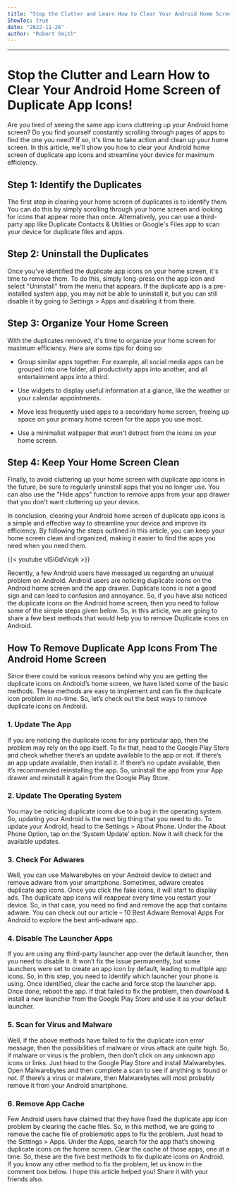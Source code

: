 ```yaml
---
title: "Stop the Clutter and Learn How to Clear Your Android Home Screen of Duplicate App Icons!"
ShowToc: true 
date: "2022-11-26"
author: "Robert Smith"
---
```

*****
# Stop the Clutter and Learn How to Clear Your Android Home Screen of Duplicate App Icons!

Are you tired of seeing the same app icons cluttering up your Android home screen? Do you find yourself constantly scrolling through pages of apps to find the one you need? If so, it's time to take action and clean up your home screen. In this article, we'll show you how to clear your Android home screen of duplicate app icons and streamline your device for maximum efficiency.

## Step 1: Identify the Duplicates

The first step in clearing your home screen of duplicates is to identify them. You can do this by simply scrolling through your home screen and looking for icons that appear more than once. Alternatively, you can use a third-party app like Duplicate Contacts & Utilities or Google's Files app to scan your device for duplicate files and apps.

## Step 2: Uninstall the Duplicates

Once you've identified the duplicate app icons on your home screen, it's time to remove them. To do this, simply long-press on the app icon and select "Uninstall" from the menu that appears. If the duplicate app is a pre-installed system app, you may not be able to uninstall it, but you can still disable it by going to Settings > Apps and disabling it from there.

## Step 3: Organize Your Home Screen

With the duplicates removed, it's time to organize your home screen for maximum efficiency. Here are some tips for doing so:

- Group similar apps together. For example, all social media apps can be grouped into one folder, all productivity apps into another, and all entertainment apps into a third.

- Use widgets to display useful information at a glance, like the weather or your calendar appointments.

- Move less frequently used apps to a secondary home screen, freeing up space on your primary home screen for the apps you use most.

- Use a minimalist wallpaper that won't detract from the icons on your home screen.

## Step 4: Keep Your Home Screen Clean

Finally, to avoid cluttering up your home screen with duplicate app icons in the future, be sure to regularly uninstall apps that you no longer use. You can also use the "Hide apps" function to remove apps from your app drawer that you don't want cluttering up your device.

In conclusion, clearing your Android home screen of duplicate app icons is a simple and effective way to streamline your device and improve its efficiency. By following the steps outlined in this article, you can keep your home screen clean and organized, making it easier to find the apps you need when you need them.

{{< youtube vlSiGdVicyk >}} 



Recently, a few Android users have messaged us regarding an unusual problem on Android. Android users are noticing duplicate icons on the Android home screen and the app drawer. Duplicate icons is not a good sign and can lead to confusion and annoyance.
So, if you have also noticed the duplicate icons on the Android home screen, then you need to follow some of the simple steps given below. So, in this article, we are going to share a few best methods that would help you to remove Duplicate icons on Android.

 
## How To Remove Duplicate App Icons From The Android Home Screen


Since there could be various reasons behind why you are getting the duplicate icons on Android’s home screen, we have listed some of the basic methods. These methods are easy to implement and can fix the duplicate icon problem in no-time. So, let’s check out the best ways to remove duplicate icons on Android.

 
### 1. Update The App


If you are noticing the duplicate icons for any particular app, then the problem may rely on the app itself. To fix that, head to the Google Play Store and check whether there’s an update available to the app or not. If there’s an app update available, then install it.
If there’s no update available, then it’s recommended reinstalling the app. So, uninstall the app from your App drawer and reinstall it again from the Google Play Store.

 
### 2. Update The Operating System


You may be noticing duplicate icons due to a bug in the operating system. So, updating your Android is the next big thing that you need to do. To update your Android, head to the Settings > About Phone. Under the About Phone Option, tap on the ‘System Update’ option. Now it will check for the available updates.

 
### 3. Check For Adwares


Well, you can use Malwarebytes on your Android device to detect and remove adware from your smartphone. Sometimes, adware creates duplicate app icons. Once you click the fake icons, it will start to display ads. The duplicate app icons will reappear every time you restart your device. So, in that case, you need no find and remove the app that contains adware. You can check out our article – 10 Best Adware Removal Apps For Android to explore the best anti-adware app.

 
### 4. Disable The Launcher Apps


If you are using any third-party launcher app over the default launcher, then you need to disable it. It won’t fix the issue permanently, but some launchers were set to create an app icon by default, leading to multiple app icons. So, in this step, you need to identify which launcher your phone is using.
Once identified, clear the cache and force stop the launcher app. Once done, reboot the app. If that failed to fix the problem, then download & install a new launcher from the Google Play Store and use it as your default launcher.

 
### 5. Scan for Virus and Malware


Well, if the above methods have failed to fix the duplicate icon error message, then the possibilities of malware or virus attack are quite high. So, if malware or virus is the problem, then don’t click on any unknown app icons or links. Just head to the Google Play Store and install Malwarebytes.
Open Malwarebytes and then complete a scan to see if anything is found or not. If there’s a virus or malware, then Malwarebytes will most probably remove it from your Android smartphone.

 
### 6. Remove App Cache


Few Android users have claimed that they have fixed the duplicate app icon problem by clearing the cache files. So, in this method, we are going to remove the cache file of problematic apps to fix the problem. Just head to the Settings > Apps. Under the Apps, search for the app that’s showing duplicate icons on the home screen. Clear the cache of those apps, one at a time.
So, these are the five best methods to fix duplicate icons on Android. If you know any other method to fix the problem, let us know in the comment box below. I hope this article helped you! Share it with your friends also.





